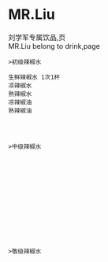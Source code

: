 # MR.Liu
刘学军专属饮品,页  </br>
MR.Liu belong to drink,page


    >初级辣椒水

    生鲜辣椒水 1次1杯
    凉辣椒水
    熟辣椒水
    凉辣椒油
    熟辣椒油




    >中级辣椒水














    >敬级辣椒水
